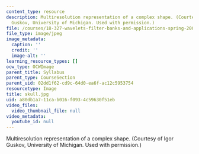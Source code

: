 ```yaml
---
content_type: resource
description: Multiresolution representation of a complex shape. (Courtesy of Igor
  Guskov, University of Michigan. Used with permission.)
file: /courses/18-327-wavelets-filter-banks-and-applications-spring-2003/a80db1a711cab016f0934c59630f51eb_skull.jpg
file_type: image/jpeg
image_metadata:
  caption: ''
  credit: ''
  image-alt: ''
learning_resource_types: []
ocw_type: OCWImage
parent_title: Syllabus
parent_type: CourseSection
parent_uid: 02dd1f62-cd9c-64d0-ea6f-ac12c5953754
resourcetype: Image
title: skull.jpg
uid: a80db1a7-11ca-b016-f093-4c59630f51eb
video_files:
  video_thumbnail_file: null
video_metadata:
  youtube_id: null
---
```

Multiresolution representation of a complex shape. (Courtesy of Igor Guskov, University of Michigan. Used with permission.)

